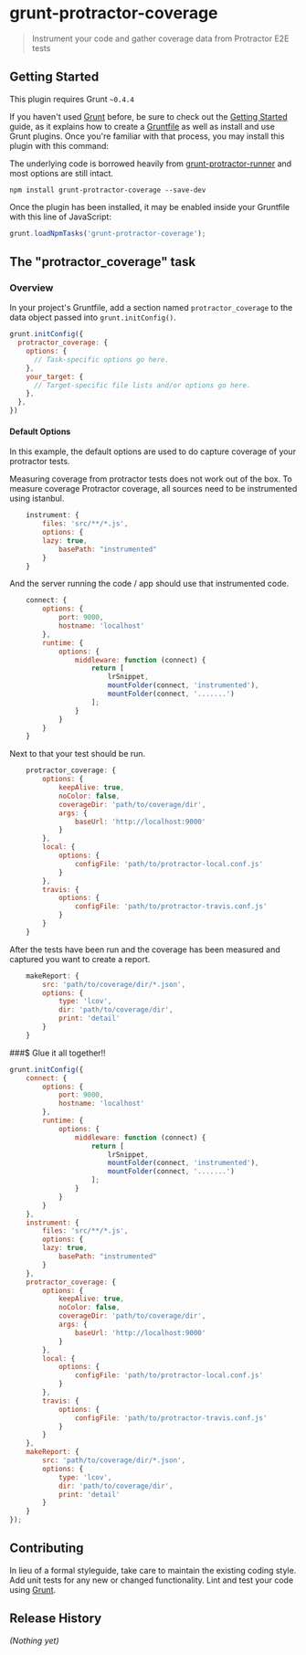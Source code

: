 # grunt-protractor-coverage

> Instrument your code and gather coverage data from Protractor E2E tests

## Getting Started
This plugin requires Grunt `~0.4.4`

If you haven't used [Grunt](http://gruntjs.com/) before, be sure to check out the [Getting Started](http://gruntjs.com/getting-started) guide, as it explains how to create a [Gruntfile](http://gruntjs.com/sample-gruntfile) as well as install and use Grunt plugins. Once you're familiar with that process, you may install this plugin with this command:

The underlying code is borrowed heavily from [grunt-protractor-runner](https://github.com/teerapap/grunt-protractor-runner) and most options are still intact.

```shell
npm install grunt-protractor-coverage --save-dev
```

Once the plugin has been installed, it may be enabled inside your Gruntfile with this line of JavaScript:

```js
grunt.loadNpmTasks('grunt-protractor-coverage');
```

## The "protractor_coverage" task

### Overview
In your project's Gruntfile, add a section named `protractor_coverage` to the data object passed into `grunt.initConfig()`.

```js
grunt.initConfig({
  protractor_coverage: {
    options: {
      // Task-specific options go here.
    },
    your_target: {
      // Target-specific file lists and/or options go here.
    },
  },
})
```

#### Default Options
In this example, the default options are used to do capture coverage of your protractor tests.

Measuring coverage from protractor tests does not work out of the box. To measure coverage Protractor coverage, all
sources need to be instrumented using istanbul.

```js
    instrument: {
        files: 'src/**/*.js',
        options: {
        lazy: true,
            basePath: "instrumented"
        }
    }
```

And the server running the code / app should use that instrumented code.

```js
    connect: {
        options: {
            port: 9000,
            hostname: 'localhost'
        },
        runtime: {
            options: {
                middleware: function (connect) {
                    return [
                        lrSnippet,
                        mountFolder(connect, 'instrumented'),
                        mountFolder(connect, '.......')
                    ];
                }
            }
        }
    }
```

Next to that your test should be run.

```js
    protractor_coverage: {
        options: {
            keepAlive: true,
            noColor: false,
            coverageDir: 'path/to/coverage/dir',
            args: {
                baseUrl: 'http://localhost:9000'
            }
        },
        local: {
            options: {
                configFile: 'path/to/protractor-local.conf.js'
            }
        },
        travis: {
            options: {
                configFile: 'path/to/protractor-travis.conf.js'
            }
        }
    }
```

After the tests have been run and the coverage has been measured and captured you want to create a report.

```js
    makeReport: {
        src: 'path/to/coverage/dir/*.json',
        options: {
            type: 'lcov',
            dir: 'path/to/coverage/dir',
            print: 'detail'
        }
    }
```

###$ Glue it all together!!

```js
grunt.initConfig({
    connect: {
        options: {
            port: 9000,
            hostname: 'localhost'
        },
        runtime: {
            options: {
                middleware: function (connect) {
                    return [
                        lrSnippet,
                        mountFolder(connect, 'instrumented'),
                        mountFolder(connect, '.......')
                    ];
                }
            }
        }
    },
    instrument: {
        files: 'src/**/*.js',
        options: {
        lazy: true,
            basePath: "instrumented"
        }
    },
    protractor_coverage: {
        options: {
            keepAlive: true,
            noColor: false,
            coverageDir: 'path/to/coverage/dir',
            args: {
                baseUrl: 'http://localhost:9000'
            }
        },
        local: {
            options: {
                configFile: 'path/to/protractor-local.conf.js'
            }
        },
        travis: {
            options: {
                configFile: 'path/to/protractor-travis.conf.js'
            }
        }
    },
    makeReport: {
        src: 'path/to/coverage/dir/*.json',
        options: {
            type: 'lcov',
            dir: 'path/to/coverage/dir',
            print: 'detail'
        }
    }
});
```

## Contributing
In lieu of a formal styleguide, take care to maintain the existing coding style. Add unit tests for any new or changed functionality. Lint and test your code using [Grunt](http://gruntjs.com/).

## Release History
_(Nothing yet)_
